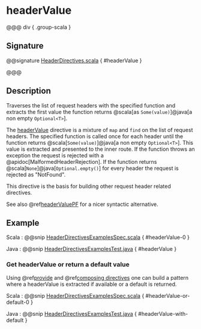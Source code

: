 # headerValue

@@@ div { .group-scala }

## Signature

@@signature [HeaderDirectives.scala]($akka-http$/akka-http/src/main/scala/akka/http/scaladsl/server/directives/HeaderDirectives.scala) { #headerValue }

@@@

## Description

Traverses the list of request headers with the specified function and extracts the first value the function returns
@scala[as `Some(value)`]@java[a non empty `Optional<T>`].

The [headerValue]() directive is a mixture of `map` and `find` on the list of request headers. The specified function
is called once for each header until the function returns @scala[`Some(value)`]@java[a non empty `Optional<T>`]. This value is extracted and presented to the
inner route. If the function throws an exception the request is rejected with a @apidoc[MalformedHeaderRejection]. If the
function returns @scala[`None`]@java[`Optional.empty()`] for every header the request is rejected as "NotFound".

This directive is the basis for building other request header related directives.

See also @ref[headerValuePF](headerValuePF.md) for a nicer syntactic alternative.

## Example

Scala
:   @@snip [HeaderDirectivesExamplesSpec.scala]($test$/scala/docs/http/scaladsl/server/directives/HeaderDirectivesExamplesSpec.scala) { #headerValue-0 }

Java
:   @@snip [HeaderDirectivesExamplesTest.java]($test$/java/docs/http/javadsl/server/directives/HeaderDirectivesExamplesTest.java) { #headerValue }


### Get headerValue or return a default value

Using @ref[provide](../basic-directives/provide.md) and @ref[composing directives](../index.md#组合指令) one can build a pattern where a headerValue is extracted if available or a default is returned.

Scala
:  @@snip [HeaderDirectivesExamplesSpec.scala]($test$/scala/docs/http/scaladsl/server/directives/HeaderDirectivesExamplesSpec.scala) { #headerValue-or-default-0 }

Java
:  @@snip [HeaderDirectivesExamplesTest.java]($test$/java/docs/http/javadsl/server/directives/HeaderDirectivesExamplesTest.java) { #headerValue-with-default }
